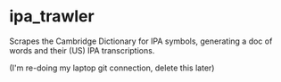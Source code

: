 # ipa_trawler
Scrapes the Cambridge Dictionary for IPA symbols, generating a doc of words and their (US) IPA transcriptions.

(I'm re-doing my laptop git connection, delete this later)
